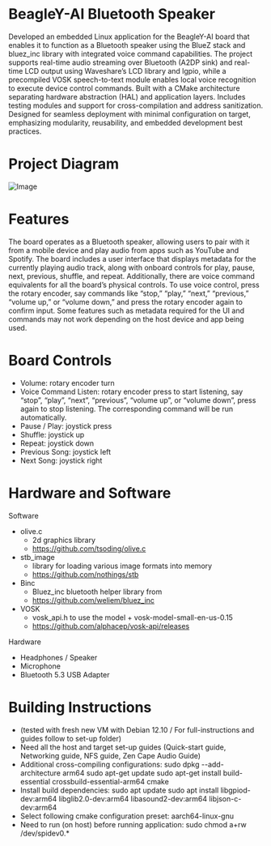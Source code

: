 # BeagleY-AI Bluetooth Speaker
Developed an embedded Linux application for the BeagleY-AI board that enables it to function as a Bluetooth speaker using the BlueZ stack and bluez_inc library with integrated voice command capabilities. The project supports real-time audio streaming over Bluetooth (A2DP sink) and real-time LCD output using Waveshare’s LCD library and lgpio, while a precompiled VOSK speech-to-text module enables local voice recognition to execute device control commands. Built with a CMake architecture separating hardware abstraction (HAL) and application layers. Includes testing modules and support for cross-compilation and address sanitization. Designed for seamless deployment with minimal configuration on target, emphasizing modularity, reusability, and embedded development best practices.

# Project Diagram 
![Image](https://github.com/user-attachments/assets/211d9995-6745-44fe-9b87-8cf5652ee46c)

# Features
The board operates as a Bluetooth speaker, allowing users to pair with it from a mobile device and
play audio from apps such as YouTube and Spotify. The board includes a user interface that displays
metadata for the currently playing audio track, along with onboard controls for play, pause, next,
previous, shuffle, and repeat. Additionally, there are voice command equivalents for all the board’s
physical controls. To use voice control, press the rotary encoder, say commands like “stop,” “play,”
“next,” “previous,” “volume up,” or “volume down,” and press the rotary encoder again to confirm
input. Some features such as metadata required for the UI and commands may not work depending on
the host device and app being used.

# Board Controls
- Volume: rotary encoder turn
- Voice Command Listen: rotary encoder press to start listening, say “stop”, “play”, “next”,
“previous”, “volume up”, or “volume down”, press again to stop listening. The corresponding
command will be run automatically.
- Pause / Play: joystick press
- Shuffle: joystick up
- Repeat: joystick down
- Previous Song: joystick left
- Next Song: joystick right

# Hardware and Software
Software
- olive.c
  - 2d graphics library
  - https://github.com/tsoding/olive.c
- stb_image
  - library for loading various image formats into memory
  - https://github.com/nothings/stb
- Binc
  - Bluez_inc bluetooth helper library from
  - https://github.com/weliem/bluez_inc
- VOSK
  - vosk_api.h to use the model + vosk-model-small-en-us-0.15
  - https://github.com/alphacep/vosk-api/releases

Hardware
- Headphones / Speaker
- Microphone
- Bluetooth 5.3 USB Adapter

# Building Instructions
- (tested with fresh new VM with Debian 12.10 / For full-instructions and guides follow to set-up folder)
- Need all the host and target set-up guides (Quick-start guide, Networking guide, NFS guide,
Zen Cape Audio Guide)
- Additional cross-compiling configurations:
sudo dpkg --add-architecture arm64
sudo apt-get update
sudo apt-get install build-essential crossbuild-essential-arm64 cmake
- Install build dependencies:
sudo apt update
sudo apt install libgpiod-dev:arm64 libglib2.0-dev:arm64 libasound2-dev:arm64
libjson-c-dev:arm64
- Select following cmake configuration preset: aarch64-linux-gnu
- Need to run (on host) before running application: sudo chmod a+rw /dev/spidev0.*
